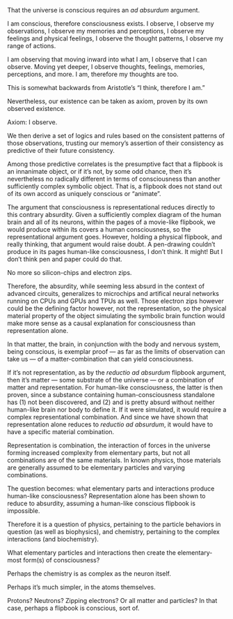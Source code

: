 That the universe is conscious requires an *ad absurdum* argument.

I am conscious, therefore consciousness exists. I observe, I observe my observations, I observe my memories and perceptions, I observe my feelings and physical feelings, I observe the thought patterns, I observe my range of actions.

I am observing that moving inward into what I am, I observe that I can observe. Moving yet deeper, I observe thoughts, feelings, memories, perceptions, and more. I am, therefore my thoughts are too.

This is somewhat backwards from Aristotle’s “I think, therefore I am.”

Nevertheless, our existence can be taken as axiom, proven by its own observed existence.

Axiom: I observe.

We then derive a set of logics and rules based on the consistent patterns of those observations, trusting our memory’s assertion of their consistency as predictive of their future consistency.

Among those predictive correlates is the presumptive fact that a flipbook is an innanimate object, or if it’s not, by some odd chance, then it’s nevertheless no radically different in terms of consciousness than another sufficiently complex symbolic object. That is, a flipbook does not stand out of its own accord as uniquely conscious or “animate”. 

The argument that consciousness is representational reduces directly to this contrary absurdity. Given a sufficiently complex diagram of the human brain and all of its neurons, within the pages of a movie-like flipbook, we would produce within its covers a human consciousness, so the representational argument goes. However, holding a physical flipbook, and really thinking, that argument would raise doubt. A pen-drawing couldn’t produce in its pages human-like consciousness, I don’t think. It might! But I don’t think pen and paper could do that.

No more so silicon-chips and electron zips.

Therefore, the absurdity, while seeming less absurd in the context of advanced circuits, generalizes to microchips and artifical neural networks running on CPUs and GPUs and TPUs as well. Those electron zips however could be the defining factor however, not the representation, so the physical material property of the object simulating the symbolic brain function would make more sense as a causal explanation for consciousness than representation alone.

In that matter, the brain, in conjunction with the body and nervous system, being conscious, is exemplar proof — as far as the limits of observation can take us — of a matter-combination that can yield consciousness.

If it’s not representation, as by the *reductio ad absurdum* flipbook argument, then it’s matter — some substrate of the universe — or a combination of matter and representation. For human-like consciousness, the latter is then proven, since a substance containing human-consciousness standalone has (1) not been discovered, and (2) and is pretty absurd without neither human-like brain nor body to define it. If it were simulated, it would require a complex representational combination. And since we have shown that representation alone reduces to *reductio ad absurdum*, it would have to have a specific material combination.

Representation is combination, the interaction of forces in the universe forming increased complexity from elementary parts, but not all combinations are of the same materials. In known physics, those materials are generally assumed to be elementary particles and varying combinations.

The question becomes: what elementary parts and interactions produce human-like consciousness? Representation alone has been shown to reduce to absurdity, assuming a human-like conscious flipbook is impossible.

Therefore it is a question of physics, pertaining to the particle behaviors in question (as well as biophysics), and chemistry, pertaining to the complex interactions (and biochemistry). 

What elementary particles and interactions then create the elementary-most form(s) of consciousness?

Perhaps the chemistry is as complex as the neuron itself.

Perhaps it’s much simpler, in the atoms themselves.

Protons? Neutrons? Zipping electrons? Or all matter and particles? In that case, perhaps a flipbook is conscious, sort of.
